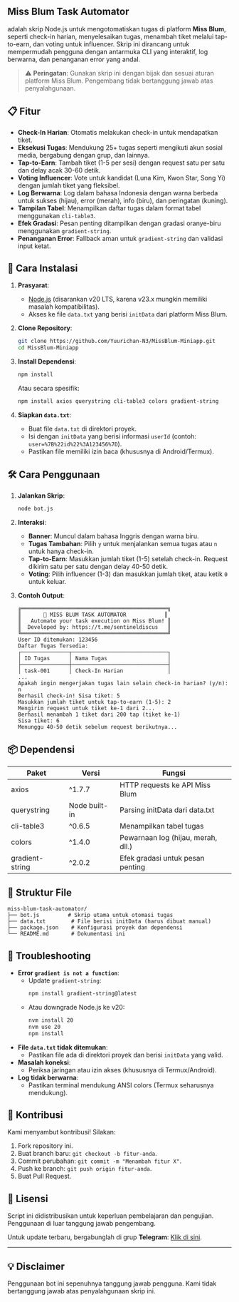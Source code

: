 ## Miss Blum Task Automator

adalah skrip Node.js untuk mengotomatiskan tugas di platform **Miss Blum**, seperti check-in harian, menyelesaikan tugas, menambah tiket melalui tap-to-earn, dan voting untuk influencer. Skrip ini dirancang untuk mempermudah pengguna dengan antarmuka CLI yang interaktif, log berwarna, dan penanganan error yang andal.

> ⚠️ **Peringatan**: Gunakan skrip ini dengan bijak dan sesuai aturan platform Miss Blum. Pengembang tidak bertanggung jawab atas penyalahgunaan.

## 📋 Fitur

- **Check-In Harian**: Otomatis melakukan check-in untuk mendapatkan tiket.
- **Eksekusi Tugas**: Mendukung 25+ tugas seperti mengikuti akun sosial media, bergabung dengan grup, dan lainnya.
- **Tap-to-Earn**: Tambah tiket (1-5 per sesi) dengan request satu per satu dan delay acak 30-60 detik.
- **Voting Influencer**: Vote untuk kandidat (Luna Kim, Kwon Star, Song Yi) dengan jumlah tiket yang fleksibel.
- **Log Berwarna**: Log dalam bahasa Indonesia dengan warna berbeda untuk sukses (hijau), error (merah), info (biru), dan peringatan (kuning).
- **Tampilan Tabel**: Menampilkan daftar tugas dalam format tabel menggunakan `cli-table3`.
- **Efek Gradasi**: Pesan penting ditampilkan dengan gradasi oranye-biru menggunakan `gradient-string`.
- **Penanganan Error**: Fallback aman untuk `gradient-string` dan validasi input ketat.

## 🚀 Cara Instalasi

1. **Prasyarat**:
   - [Node.js](https://nodejs.org/) (disarankan v20 LTS, karena v23.x mungkin memiliki masalah kompatibilitas).
   - Akses ke file `data.txt` yang berisi `initData` dari platform Miss Blum.

2. **Clone Repository**:
   ```bash
   git clone https://github.com/Yuurichan-N3/MissBlum-Miniapp.git
   cd MissBlum-Miniapp
   ```

3. **Install Dependensi**:
   ```bash
   npm install
   ```
   Atau secara spesifik:
   ```bash
   npm install axios querystring cli-table3 colors gradient-string
   ```

4. **Siapkan `data.txt`**:
   - Buat file `data.txt` di direktori proyek.
   - Isi dengan `initData` yang berisi informasi `userId` (contoh: `user=%7B%22id%22%3A123456%7D`).
   - Pastikan file memiliki izin baca (khususnya di Android/Termux).

## 🛠️ Cara Penggunaan

1. **Jalankan Skrip**:
   ```bash
   node bot.js
   ```

2. **Interaksi**:
   - **Banner**: Muncul dalam bahasa Inggris dengan warna biru.
   - **Tugas Tambahan**: Pilih `y` untuk menjalankan semua tugas atau `n` untuk hanya check-in.
   - **Tap-to-Earn**: Masukkan jumlah tiket (1-5) setelah check-in. Request dikirim satu per satu dengan delay 40-50 detik.
   - **Voting**: Pilih influencer (1-3) dan masukkan jumlah tiket, atau ketik `0` untuk keluar.

3. **Contoh Output**:
   ```
   ╔══════════════════════════════════════════════╗
   ║       🌟 MISS BLUM TASK AUTOMATOR            ║
   ║   Automate your task execution on Miss Blum! ║
   ║  Developed by: https://t.me/sentineldiscus   ║
   ╚══════════════════════════════════════════════╝
   User ID ditemukan: 123456
   Daftar Tugas Tersedia:
   ┌───────────────┬──────────────────────────────┐
   │ ID Tugas      │ Nama Tugas                   │
   ├───────────────┼──────────────────────────────┤
   │ task-001      │ Check-In Harian              │
   ...
   Apakah ingin mengerjakan tugas lain selain check-in harian? (y/n): n
   Berhasil check-in! Sisa tiket: 5
   Masukkan jumlah tiket untuk tap-to-earn (1-5): 2
   Mengirim request untuk tiket ke-1 dari 2...
   Berhasil menambah 1 tiket dari 200 tap (tiket ke-1)
   Sisa tiket: 6
   Menunggu 40-50 detik sebelum request berikutnya...
   ```

## 📦 Dependensi

| Paket            | Versi        | Fungsi                              |
|------------------|--------------|-------------------------------------|
| axios            | ^1.7.7       | HTTP requests ke API Miss Blum      |
| querystring      | Node built-in| Parsing initData dari data.txt      |
| cli-table3       | ^0.6.5       | Menampilkan tabel tugas             |
| colors           | ^1.4.0       | Pewarnaan log (hijau, merah, dll.)  |
| gradient-string  | ^2.0.2       | Efek gradasi untuk pesan penting    |

## 📂 Struktur File

```
miss-blum-task-automator/
├── bot.js         # Skrip utama untuk otomasi tugas
├── data.txt        # File berisi initData (harus dibuat manual)
├── package.json    # Konfigurasi proyek dan dependensi
└── README.md       # Dokumentasi ini
```

## 🐛 Troubleshooting

- **Error `gradient is not a function`**:
  - Update `gradient-string`:
    ```bash
    npm install gradient-string@latest
    ```
  - Atau downgrade Node.js ke v20:
    ```bash
    nvm install 20
    nvm use 20
    npm install
    ```
- **File `data.txt` tidak ditemukan**:
  - Pastikan file ada di direktori proyek dan berisi `initData` yang valid.
- **Masalah koneksi**:
  - Periksa jaringan atau izin akses (khususnya di Termux/Android).
- **Log tidak berwarna**:
  - Pastikan terminal mendukung ANSI colors (Termux seharusnya mendukung).

## 🙌 Kontribusi

Kami menyambut kontribusi! Silakan:
1. Fork repository ini.
2. Buat branch baru: `git checkout -b fitur-anda`.
3. Commit perubahan: `git commit -m "Menambah fitur X"`.
4. Push ke branch: `git push origin fitur-anda`.
5. Buat Pull Request.

## 📜 Lisensi

Script ini didistribusikan untuk keperluan pembelajaran dan pengujian. Penggunaan di luar tanggung jawab pengembang.

Untuk update terbaru, bergabunglah di grup **Telegram**: [Klik di sini](https://t.me/sentineldiscus).

---

## 💡 Disclaimer
Penggunaan bot ini sepenuhnya tanggung jawab pengguna. Kami tidak bertanggung jawab atas penyalahgunaan skrip ini.
